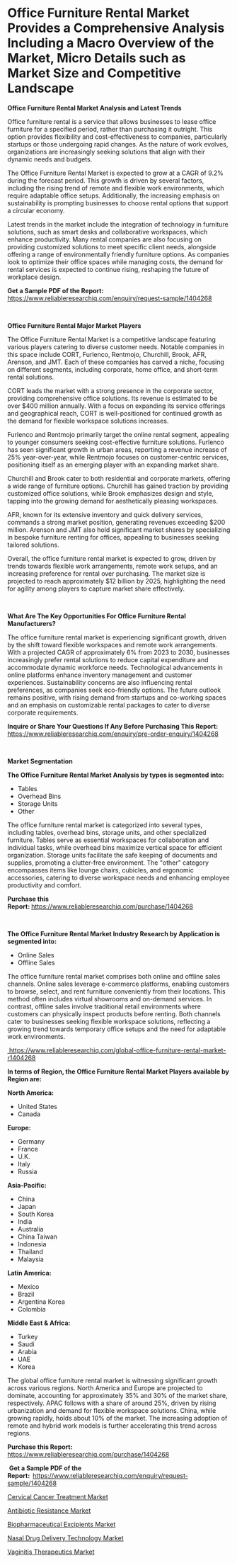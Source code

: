 <p><h1>Office Furniture Rental Market Provides a Comprehensive Analysis Including a Macro Overview of the Market, Micro Details such as Market Size and Competitive Landscape</h1></p><p><strong>Office Furniture Rental Market Analysis and Latest Trends</strong></p>
<p><p>Office furniture rental is a service that allows businesses to lease office furniture for a specified period, rather than purchasing it outright. This option provides flexibility and cost-effectiveness to companies, particularly startups or those undergoing rapid changes. As the nature of work evolves, organizations are increasingly seeking solutions that align with their dynamic needs and budgets.</p><p>The Office Furniture Rental Market is expected to grow at a CAGR of 9.2% during the forecast period. This growth is driven by several factors, including the rising trend of remote and flexible work environments, which require adaptable office setups. Additionally, the increasing emphasis on sustainability is prompting businesses to choose rental options that support a circular economy.</p><p>Latest trends in the market include the integration of technology in furniture solutions, such as smart desks and collaborative workspaces, which enhance productivity. Many rental companies are also focusing on providing customized solutions to meet specific client needs, alongside offering a range of environmentally friendly furniture options. As companies look to optimize their office spaces while managing costs, the demand for rental services is expected to continue rising, reshaping the future of workplace design.</p></p>
<p><strong>Get a Sample PDF of the Report:&nbsp;</strong> <a href="https://www.reliableresearchiq.com/enquiry/request-sample/1404268?utm_campaign=1722&utm_medium=2&utm_source=Github&utm_content=ia&utm_term=23102024&utm_id=office-furniture-rental">https://www.reliableresearchiq.com/enquiry/request-sample/1404268</a></p>
<p>&nbsp;</p>
<p><strong>Office Furniture Rental Major Market Players</strong></p>
<p><p>The Office Furniture Rental Market is a competitive landscape featuring various players catering to diverse customer needs. Notable companies in this space include CORT, Furlenco, Rentmojo, Churchill, Brook, AFR, Arenson, and JMT. Each of these companies has carved a niche, focusing on different segments, including corporate, home office, and short-term rental solutions.</p><p>CORT leads the market with a strong presence in the corporate sector, providing comprehensive office solutions. Its revenue is estimated to be over $400 million annually. With a focus on expanding its service offerings and geographical reach, CORT is well-positioned for continued growth as the demand for flexible workspace solutions increases.</p><p>Furlenco and Rentmojo primarily target the online rental segment, appealing to younger consumers seeking cost-effective furniture solutions. Furlenco has seen significant growth in urban areas, reporting a revenue increase of 25% year-over-year, while Rentmojo focuses on customer-centric services, positioning itself as an emerging player with an expanding market share.</p><p>Churchill and Brook cater to both residential and corporate markets, offering a wide range of furniture options. Churchill has gained traction by providing customized office solutions, while Brook emphasizes design and style, tapping into the growing demand for aesthetically pleasing workspaces.</p><p>AFR, known for its extensive inventory and quick delivery services, commands a strong market position, generating revenues exceeding $200 million. Arenson and JMT also hold significant market shares by specializing in bespoke furniture renting for offices, appealing to businesses seeking tailored solutions.</p><p>Overall, the office furniture rental market is expected to grow, driven by trends towards flexible work arrangements, remote work setups, and an increasing preference for rental over purchasing. The market size is projected to reach approximately $12 billion by 2025, highlighting the need for agility among players to capture market share effectively.</p></p>
<p>&nbsp;</p>
<p><strong>What Are The Key Opportunities For Office Furniture Rental Manufacturers?</strong></p>
<p><p>The office furniture rental market is experiencing significant growth, driven by the shift toward flexible workspaces and remote work arrangements. With a projected CAGR of approximately 6% from 2023 to 2030, businesses increasingly prefer rental solutions to reduce capital expenditure and accommodate dynamic workforce needs. Technological advancements in online platforms enhance inventory management and customer experiences. Sustainability concerns are also influencing rental preferences, as companies seek eco-friendly options. The future outlook remains positive, with rising demand from startups and co-working spaces and an emphasis on customizable rental packages to cater to diverse corporate requirements.</p></p>
<p><strong>Inquire or Share Your Questions If Any Before Purchasing This Report:</strong> <a href="https://www.reliableresearchiq.com/enquiry/pre-order-enquiry/1404268?utm_campaign=1722&utm_medium=2&utm_source=Github&utm_content=ia&utm_term=23102024&utm_id=office-furniture-rental">https://www.reliableresearchiq.com/enquiry/pre-order-enquiry/1404268</a></p>
<p>&nbsp;</p>
<p><strong>Market Segmentation</strong></p>
<p><strong>The Office Furniture Rental Market Analysis by types is segmented into:</strong></p>
<p><ul><li>Tables</li><li>Overhead Bins</li><li>Storage Units</li><li>Other</li></ul></p>
<p><p>The office furniture rental market is categorized into several types, including tables, overhead bins, storage units, and other specialized furniture. Tables serve as essential workspaces for collaboration and individual tasks, while overhead bins maximize vertical space for efficient organization. Storage units facilitate the safe keeping of documents and supplies, promoting a clutter-free environment. The "other" category encompasses items like lounge chairs, cubicles, and ergonomic accessories, catering to diverse workspace needs and enhancing employee productivity and comfort.</p></p>
<p><strong>Purchase this Report:&nbsp;</strong><a href="https://www.reliableresearchiq.com/purchase/1404268?utm_campaign=1722&utm_medium=2&utm_source=Github&utm_content=ia&utm_term=23102024&utm_id=office-furniture-rental">https://www.reliableresearchiq.com/purchase/1404268</a></p>
<p>&nbsp;</p>
<p><strong>The Office Furniture Rental Market Industry Research by Application is segmented into:</strong></p>
<p><ul><li>Online Sales</li><li>Offline Sales</li></ul></p>
<p><p>The office furniture rental market comprises both online and offline sales channels. Online sales leverage e-commerce platforms, enabling customers to browse, select, and rent furniture conveniently from their locations. This method often includes virtual showrooms and on-demand services. In contrast, offline sales involve traditional retail environments where customers can physically inspect products before renting. Both channels cater to businesses seeking flexible workspace solutions, reflecting a growing trend towards temporary office setups and the need for adaptable work environments.</p></p>
<p><a href="https://www.reliableresearchiq.com/global-office-furniture-rental-market-r1404268?utm_campaign=1722&utm_medium=2&utm_source=Github&utm_content=ia&utm_term=23102024&utm_id=office-furniture-rental">&nbsp;https://www.reliableresearchiq.com/global-office-furniture-rental-market-r1404268</a></p>
<p><strong>In terms of Region, the Office Furniture Rental Market Players available by Region are:</strong></p>
<p>
    <p> <strong> North America: </strong>
        <ul>
            <li>United States</li>
            <li>Canada</li>
        </ul>
        </p> 
    <p> <strong> Europe: </strong>
        <ul>
            <li>Germany</li>
            <li>France</li>
            <li>U.K.</li>
            <li>Italy</li>
            <li>Russia</li>
        </ul>
        </p> 
    <p> <strong> Asia-Pacific: </strong>
        <ul>
            <li>China</li>
            <li>Japan</li>
            <li>South Korea</li>
            <li>India</li>
            <li>Australia</li>
            <li>China Taiwan</li>
            <li>Indonesia</li>
            <li>Thailand</li>
            <li>Malaysia</li>
        </ul>
        </p> 
    <p> <strong> Latin America: </strong>
        <ul>
            <li>Mexico</li>
            <li>Brazil</li>
            <li>Argentina Korea</li>
            <li>Colombia</li>
        </ul>
        </p> 
    <p> <strong> Middle East & Africa: </strong>
        <ul>
            <li>Turkey</li>
            <li>Saudi</li>
            <li>Arabia</li>
            <li>UAE</li>
            <li>Korea</li>
        </ul>
    </p>
    </p>
<p><p>The global office furniture rental market is witnessing significant growth across various regions. North America and Europe are projected to dominate, accounting for approximately 35% and 30% of the market share, respectively. APAC follows with a share of around 25%, driven by rising urbanization and demand for flexible workspace solutions. China, while growing rapidly, holds about 10% of the market. The increasing adoption of remote and hybrid work models is further accelerating this trend across regions.</p></p>
<p><strong>Purchase this Report: </strong><a href="https://www.reliableresearchiq.com/purchase/1404268?utm_campaign=1722&utm_medium=2&utm_source=Github&utm_content=ia&utm_term=23102024&utm_id=office-furniture-rental">https://www.reliableresearchiq.com/purchase/1404268</a></p>
<p>&nbsp;<strong>Get a Sample PDF of the Report:&nbsp;&nbsp;</strong><a href="https://www.reliableresearchiq.com/enquiry/request-sample/1404268?utm_campaign=1722&utm_medium=2&utm_source=Github&utm_content=ia&utm_term=23102024&utm_id=office-furniture-rental">https://www.reliableresearchiq.com/enquiry/request-sample/1404268</a></p>
<p><strong></strong></p>
<p><p><a href="https://www.linkedin.com/pulse/cervical-cancer-treatment-market-research-report-exploring-fxs2c?utm_campaign=1722&utm_medium=2&utm_source=Github&utm_content=ia&utm_term=23102024&utm_id=office-furniture-rental">Cervical Cancer Treatment Market</a></p><p><a href="https://www.linkedin.com/pulse/charting-future-comprehensive-analysis-global-antibiotic-resistance-vmxcc?utm_campaign=1722&utm_medium=2&utm_source=Github&utm_content=ia&utm_term=23102024&utm_id=office-furniture-rental">Antibiotic Resistance Market</a></p><p><a href="https://www.linkedin.com/pulse/biopharmaceutical-excipients-market-emerging-trends-future-qvvzc?utm_campaign=1722&utm_medium=2&utm_source=Github&utm_content=ia&utm_term=23102024&utm_id=office-furniture-rental">Biopharmaceutical Excipients Market</a></p><p><a href="https://www.linkedin.com/pulse/navigating-global-nasal-drug-delivery-technology-market-lxadc?utm_campaign=1722&utm_medium=2&utm_source=Github&utm_content=ia&utm_term=23102024&utm_id=office-furniture-rental">Nasal Drug Delivery Technology Market</a></p><p><a href="https://www.linkedin.com/pulse/vaginitis-therapeutics-market-size-share-analysis--ij95c?utm_campaign=1722&utm_medium=2&utm_source=Github&utm_content=ia&utm_term=23102024&utm_id=office-furniture-rental">Vaginitis Therapeutics Market</a></p></p>
